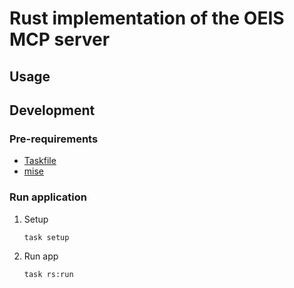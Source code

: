 # Rust implementation of the OEIS MCP server

## Usage

<!-- TODO: write -->

## Development

### Pre-requirements

- [Taskfile](https://taskfile.dev)
- [mise](https://mise.jdx.dev)

### Run application

1. Setup

    ```sh
    task setup
    ```

2. Run app

    ```sh
    task rs:run
    ```

